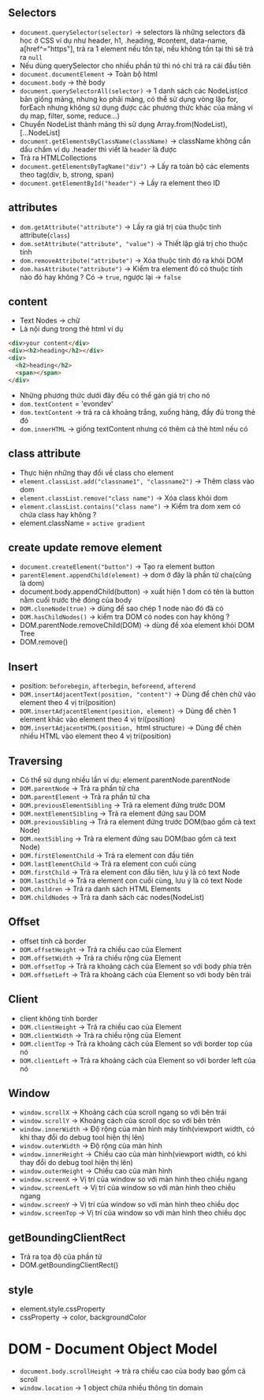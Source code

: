 ## Selectors

- `document.querySelector(selector)` -> selectors là những selectors đã học ở CSS ví dụ như header, h1, .heading, #content, data-name, a[href^="https"], trả ra 1 element nếu tồn tại, nếu không tồn tại thì sẽ trả ra `null`
- Nếu dùng querySelector cho nhiều phần tử thì nó chỉ trả ra cái đầu tiên
- `document.documentElement` -> Toàn bộ html
- `document.body` -> thẻ body
- `document.querySelectorAll(selector)` -> 1 danh sách các NodeList(cơ bản giống mảng, nhưng ko phải mảng, có thể sử dụng vòng lặp for, forEach nhưng không sử dụng được các phương thức khác của mảng ví dụ map, filter, some, reduce...)
- Chuyển NodeList thành mảng thì sử dụng Array.from(NodeList), [...NodeList]
- `document.getElementsByClassName(className)` -> className không cần dấu chấm ví dụ .header thì viết là `header` là được
- Trả ra HTMLCollections
- `document.getElementsByTagName("div")` -> Lấy ra toàn bộ các elements theo tag(div, b, strong, span)
- `document.getElementById("header")` -> Lấy ra element theo ID

## attributes

- `dom.getAttribute("attribute")` -> Lấy ra giá trị của thuộc tính attribute(`class`)
- `dom.setAttribute("attribute", "value")` -> Thiết lập giá trị cho thuộc tính
- `dom.removeAttribute("attribute")` -> Xóa thuộc tính đó ra khỏi DOM
- `dom.hasAttribute("attribute")` -> Kiểm tra element đó có thuộc tính nào đó hay không ? Có -> `true`, ngược lại -> `false`

## content

- Text Nodes -> chữ
- Là nội dung trong thẻ html ví dụ

```html
<div>your content</div>
<div><h2>heading</h2></div>
<div>
  <h2>heading</h2>
  <span></span>
</div>
```

- Những phương thức dưới đây đều có thể gán giá trị cho nó
- `dom.textContent` = 'evondev'
- `dom.textContent` -> trả ra cả khoảng trắng, xuống hàng, đầy đủ trong thẻ đó
- `dom.innerHTML` -> giống textContent nhưng có thêm cả thẻ html nếu có

## class attribute

- Thực hiện những thay đổi về class cho element
- `element.classList.add("classname1", "classname2")` -> Thêm class vào dom
- `element.classList.remove("class name")` -> Xóa class khỏi dom
- `element.classList.contains("class name")` -> Kiểm tra dom xem có chứa class hay không ?
- element.className = `active gradient`

## create update remove element

- `document.createElement("button")` -> Tạo ra element button
- `parentElement.appendChild(element)` -> dom ở đây là phần tử cha(cũng là dom)
- document.body.appendChild(button) -> xuất hiện 1 dom có tên là button nằm cuối trước thẻ đóng của body
- `DOM.cloneNode(true)` -> dùng để sao chép 1 node nào đó đã có
- `DOM.hasChildNodes()` -> kiểm tra DOM có nodes con hay không ?
- DOM.parentNode.removeChild(DOM) -> dùng để xóa element khỏi DOM Tree
- DOM.remove()

## Insert

- position: `beforebegin`, `afterbegin`, `beforeend`, `afterend`
- `DOM.insertAdjacentText(position, "content")` -> Dùng để chèn chữ vào element theo 4 vị trí(position)
- `DOM.insertAdjacentElement(position, element)` -> Dùng để chèn 1 element khác vào element theo 4 vị trí(position)
- `DOM.insertAdjacentHTML(position, `html structure`)` -> Dùng để chèn nhiều HTML vào element theo 4 vị trí(position)

## Traversing

- Có thể sử dụng nhiều lần ví dụ: element.parentNode.parentNode
- `DOM.parentNode` -> Trả ra phần tử cha
- `DOM.parentElement` -> Trả ra phần tử cha
- `DOM.previousElementSibling` -> Trả ra element đứng trước DOM
- `DOM.nextElementSibling` -> Trả ra element đứng sau DOM
- `DOM.previousSibling` -> Trả ra element đứng trước DOM(bao gồm cả text Node)
- `DOM.nextSibling` -> Trả ra element đứng sau DOM(bao gồm cả text Node)
- `DOM.firstElementChild` -> Trả ra element con đầu tiên
- `DOM.lastElementChild` -> Trả ra element con cuối cùng
- `DOM.firstChild` -> Trả ra element con đầu tiên, lưu ý là có text Node
- `DOM.lastChild` -> Trả ra element con cuối cùng, lưu ý là có text Node
- `DOM.children` -> Trả ra danh sách HTML Elements
- `DOM.childNodes` -> Trả ra danh sách các nodes(NodeList)

## Offset

- offset tính cả border
- `DOM.offsetHeight` -> Trả ra chiều cao của Element
- `DOM.offsetWidth` -> Trả ra chiều rộng của Element
- `DOM.offsetTop` -> Trả ra khoảng cách của Element so với body phía trên
- `DOM.offsetLeft` -> Trả ra khoảng cách của Element so với body bên trái

## Client

- client không tính border
- `DOM.clientHeight` -> Trả ra chiều cao của Element
- `DOM.clientWidth` -> Trả ra chiều rộng của Element
- `DOM.clientTop` -> Trả ra khoảng cách của Element so với border top của nó
- `DOM.clientLeft` -> Trả ra khoảng cách của Element so với border left của nó

## Window

- `window.scrollX` -> Khoảng cách của scroll ngang so với bên trái
- `window.scrollY` -> Khoảng cách của scroll dọc so với bên trên
- `window.innerWidth` -> Độ rộng của màn hình máy tính(viewport width, có khi thay đổi do debug tool hiện thị lên)
- `window.outerWidth` -> Độ rộng của màn hình
- `window.innerHeight` -> Chiều cao của màn hình(viewport width, có khi thay đổi do debug tool hiện thị lên)
- `window.outerHeight` -> Chiều cao của màn hình
- `window.screenX` -> Vị trí của window so với màn hình theo chiều ngang
- `window.screenLeft` -> Vị trí của window so với màn hình theo chiều ngang
- `window.screenY` -> Vị trí của window so với màn hình theo chiều dọc
- `window.screenTop` -> Vị trí của window so với màn hình theo chiều dọc

## getBoundingClientRect

- Trả ra tọa độ của phần tử
- DOM.getBoundingClientRect()

## style

- element.style.cssProperty
- cssProperty -> color, backgroundColor

# DOM - Document Object Model

- `document.body.scrollHeight` -> trả ra chiều cao của body bao gồm cả scroll
- `window.location` -> 1 object chứa nhiều thông tin domain
